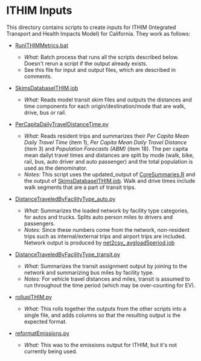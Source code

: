 
# ITHIM Inputs

This directory contains scripts to create inputs for ITHIM (Integrated Transport and Health Impacts
Model) for California.  They work as follows:

* [RunITHIMMetrics.bat](RunITHIMMetrics.bat)
  * *What:* Batch process that runs all the scripts described below.  Doesn't rerun a script if the output already exists.
  * See this file for input and output files, which are described in comments.
* [SkimsDatabaseITHIM.job](SkimsDatabaseITHIM.job)
  * *What:* Reads model transit skim files and outputs the distances and time components for each origin/destination/mode that
    are walk, drive, bus or rail.
* [PerCapitaDailyTravelDistanceTime.py](PerCapitaDailyTravelDistanceTime.py)
  * *What:* Reads resident trips and summarizes their *Per Capita Mean Daily Travel Time* (item 1),
    *Per Capita Mean Daily Travel Distance* (item 3) and *Population Forecasts (ABM)* (item 18).
    The per capita mean dailyt travel times and distances are split by mode (walk, bike, rail, bus,
    auto driver and auto passenger) and the total population is used as the denominator.
  * *Notes:* This script uses the updated_output of [CoreSummaries.R](../../../model-files/scripts/core_summaries/CoreSummaries.R) and the
    output of [SkimsDatabaseITHIM.job](SkimsDatabaseITHIM.job).  Walk and drive times include walk segments that are a part of transit trips.
* [DistanceTraveledByFacilityType_auto.py](DistanceTraveledByFacilityType_auto.py)
  * *What:* Summarizes the loaded network by facility type categories, for autos and trucks.  Splits auto person miles to drivers and passengers.
  * *Notes:* Since these numbers come from the network, non-resident trips such as internal/external trips and airport trips are included.  Network
    output is produced by [net2csv_ avgload5period.job](../metrics/net2csv_avgload5period.job)
* [DistanceTraveledByFacilityType_transit.py](DistanceTraveledByFacilityType_transit.py)
  * *What:* Summarizes the transit assignment output by joining to the network and summarizing bus miles by facility type.
  * *Notes:* For vehicle travel distances and miles, transit is assumed to run throughout the time period (which may be over-counting for EV). 
* [rollupITHIM.py](rollupITHIM.py)
  * *What:* This rolls together the outputs from the other scripts into a single file, and adds columns so that the resulting output is the
    expected format.

* [reformatEmissions.py](reformatEmissions.py)
  * *What:* This was to the emissions output for ITHIM, but it's not currently being used.
